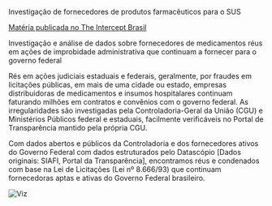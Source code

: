 Investigação de fornecedores de produtos farmacêuticos para o SUS

[Matéria publicada no The Intercept Brasil](https://theintercept.com/2019/01/15/hospfar-superfaturamento/)

Investigação e análise de dados sobre fornecedores de medicamentos réus em ações de improbidade administrativa que continuam a fornecer para o governo federal

Rés em ações judiciais estaduais e federais, geralmente, por fraudes em licitações públicas, em mais de uma cidade ou estado, empresas distribuidoras de medicamentos e insumos hospitalares continuam faturando milhões em contratos e convênios com o governo federal. As irregularidades são investigadas pela Controladoria-Geral da União (CGU) e Ministérios Públicos federal e estaduais, facilmente verificáveis no Portal de Transparência mantido pela própria CGU. 

Com dados abertos e públicos da Controladoria e dos fornecedores ativos do Governo Federal com dados estruturados pelo Datascópio [Dados originais: SIAFI, Portal da Transparência], encontramos réus e condenados com base na Lei de Licitações (Lei nº 8.666/93) que continuam fornecedoras aptas e ativas do Governo Federal brasileiro.

![Viz](https://public.tableau.com/views/RsfornecedorasdoGovernoFederal/Painel1?:embed=y&:display_count=yes)
